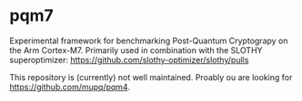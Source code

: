 # pqm7

Experimental framework for benchmarking Post-Quantum Cryptograpy on the Arm Cortex-M7. 
Primarily used in combination with the SLOTHY superoptimizer: https://github.com/slothy-optimizer/slothy/pulls

This repository is (currently) not well maintained. Proably ou are looking for https://github.com/mupq/pqm4.
